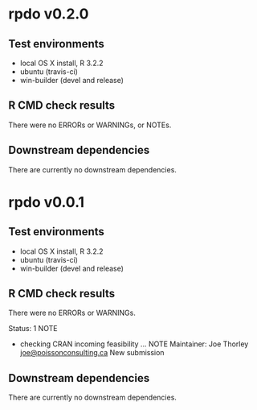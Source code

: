 # rpdo v0.2.0

## Test environments

* local OS X install, R 3.2.2
* ubuntu (travis-ci)
* win-builder (devel and release)

## R CMD check results

There were no ERRORs or WARNINGs, or NOTEs. 

## Downstream dependencies

There are currently no downstream dependencies.

# rpdo v0.0.1

## Test environments

* local OS X install, R 3.2.2
* ubuntu (travis-ci)
* win-builder (devel and release)

## R CMD check results

There were no ERRORs or WARNINGs. 

Status: 1 NOTE

* checking CRAN incoming feasibility ... NOTE
Maintainer: Joe Thorley <joe@poissonconsulting.ca>
New submission

## Downstream dependencies

There are currently no downstream dependencies.
